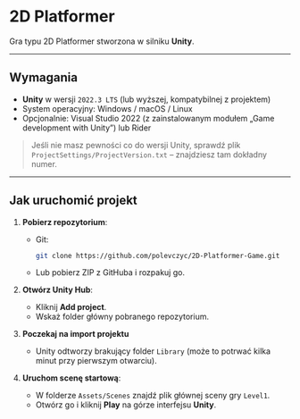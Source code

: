 # 2D Platformer

Gra typu 2D Platformer stworzona w silniku **Unity**.

---

## Wymagania

- **Unity** w wersji `2022.3 LTS` (lub wyższej, kompatybilnej z projektem)
- System operacyjny: Windows / macOS / Linux
- Opcjonalnie: Visual Studio 2022 (z zainstalowanym modułem „Game development with Unity”) lub Rider

> Jeśli nie masz pewności co do wersji Unity, sprawdź plik  
> `ProjectSettings/ProjectVersion.txt` – znajdziesz tam dokładny numer.

---

## Jak uruchomić projekt

1. **Pobierz repozytorium**:
   - Git:
     ```bash
     git clone https://github.com/polevczyc/2D-Platformer-Game.git
     ```
   - Lub pobierz ZIP z GitHuba i rozpakuj go.

2. **Otwórz Unity Hub**:
   - Kliknij **Add project**.
   - Wskaż folder główny pobranego repozytorium.

3. **Poczekaj na import projektu**  
   - Unity odtworzy brakujący folder `Library` (może to potrwać kilka minut przy pierwszym otwarciu).

4. **Uruchom scenę startową**:
   - W folderze `Assets/Scenes` znajdź plik głównej sceny gry `Level1`.
   - Otwórz go i kliknij **Play** na górze interfejsu **Unity**.

